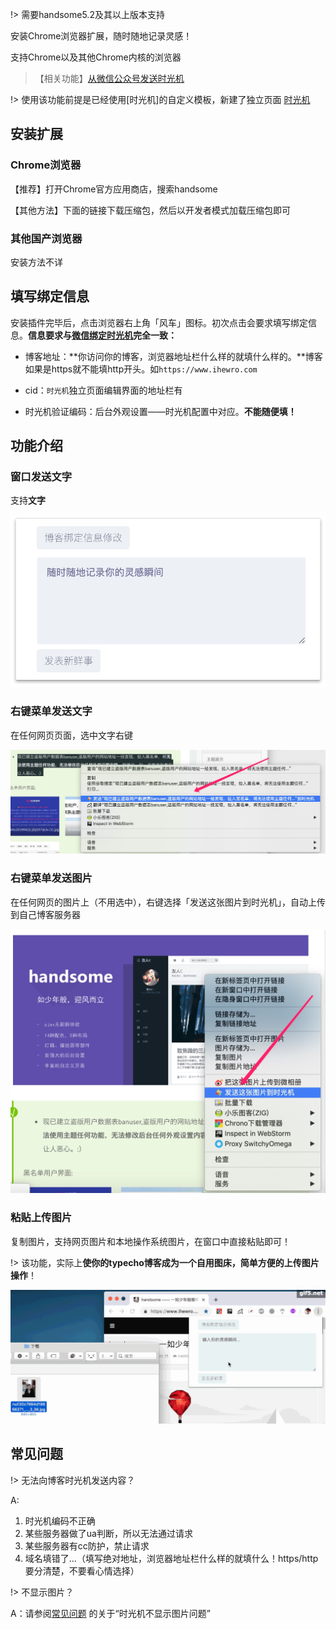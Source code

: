 !> 需要handsome5.2及其以上版本支持

安装Chrome浏览器扩展，随时随地记录灵感！

支持Chrome以及其他Chrome内核的浏览器

> 【相关功能】[从微信公众号发送时光机](/wechat)


!> 使用该功能前提是已经使用[时光机]的自定义模板，新建了独立页面 [时光机](/page?id=时光机)


## 安装扩展

### Chrome浏览器

【推荐】打开Chrome官方应用商店，搜索handsome

【其他方法】下面的链接下载压缩包，然后以开发者模式加载压缩包即可

### 其他国产浏览器

安装方法不详


## 填写绑定信息

安装插件完毕后，点击浏览器右上角「风车」图标。初次点击会要求填写绑定信息。**信息要求与[微信绑定时光机](/wechat)完全一致：**

* 博客地址：**你访问你的博客，浏览器地址栏什么样的就填什么样的。**博客如果是https就不能填http开头。如`https://www.ihewro.com`

* cid：`时光机`独立页面编辑界面的地址栏有

* 时光机验证编码：后台外观设置——时光机配置中对应。**不能随便填！**

## 功能介绍


### 窗口发送文字

支持**文字**

![](media/15565119609978.jpg)


### 右键菜单发送文字

在任何网页页面，选中文字右键

![](media/15565100867862.jpg)


### 右键菜单发送图片

在任何网页的图片上（不用选中），右键选择「发送这张图片到时光机」，自动上传到自己博客服务器

![](media/15565100393444.jpg)


### 粘贴上传图片

复制图片，支持网页图片和本地操作系统图片，在窗口中直接粘贴即可！

!> 该功能，实际上**使你的typecho博客成为一个自用图床，简单方便的上传图片操作**！


![示例](media/gif5%E6%96%B0%E6%96%87%E4%BB%B6.gif)


## 常见问题

!> 无法向博客时光机发送内容？

A: 
1. 时光机编码不正确
2. 某些服务器做了ua判断，所以无法通过请求
3. 某些服务器有cc防护，禁止请求   
4. 域名填错了...（填写绝对地址，浏览器地址栏什么样的就填什么！https/http 要分清楚，不要看心情选择）

!> 不显示图片？

A：请参阅[常见问题](./common-problem?id=评论区不能斗图不能显示图片-说说不能显示图片音乐播放器视频播放器) 的关于“时光机不显示图片问题”  

